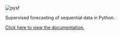 

![pysf](docs/_static/logo.jpg)

Supervised forecasting of sequential data in Python.

[Click here to view the documentation.](https://github.com/ahmedgc/pysf/blob/master/docs/_build/html/index.html)

